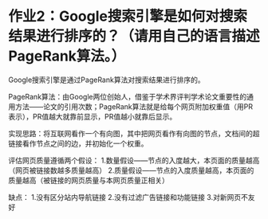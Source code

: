 # 作业2：Google搜索引擎是如何对搜索结果进行排序的？（请用自己的语言描述PageRank算法。）

Google搜索引擎是通过PageRank算法对搜索结果进行排序的。

PageRank算法：由Google两位创始人，借鉴于学术界评判学术论文重要性的通用方法——论文的引用次数；PageRank算法就是给每个网页附加权重值（用PR表示），PR值越大就靠前显示，PR值越小就靠后显示。

实现思路：将互联网看作一个有向图，其中把网页看作有向图的节点，文档间的超链接看作节点之间的边，并初始化一个权重。

评估网页质量遵循两个假设：
    1.数量假设——节点的入度越大，本页面的质量越高（网页被链接数越多质量越高）
    2.质量假设——节点的入度质量越高，本页面的质量越高（被链接的网页质量与本网页质量正相关）

缺点：
    1.没有区分站内导航链接
    2.没有过滤广告链接和功能链接
    3.对新网页不友好